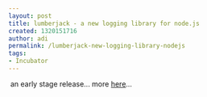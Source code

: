 ```yaml
---
layout: post
title: lumberjack - a new logging library for node.js
created: 1320151716
author: adi
permalink: /lumberjack-new-logging-library-nodejs
tags:
- Incubator
---
```

<p>&nbsp;an early stage release... more&nbsp;<a href="http://adibaron.github.com/lumberjack/">here</a>...</p>
<p>&nbsp;</p>

